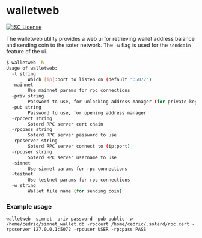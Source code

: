 walletweb
===

[![ISC License](http://img.shields.io/badge/license-ISC-blue.svg)](http://copyfree.org)

The walletweb utility provides a web ui for retrieving wallet address balance and sending coin to the soter network. The `-w` flag is used for the `sendcoin` feature of the ui.

```bash
$ walletweb -h
Usage of walletweb:
  -l string
    	Which [ip]:port to listen on (default ":5077")
  -mainnet
    	Use mainnet params for rpc connections
  -priv string
    	Password to use, for unlocking address manager (for private keys and info)
  -pub string
    	Password to use, for opening address manager
  -rpccert string
    	Soterd RPC server cert chain
  -rpcpass string
    	Soterd RPC server password to use
  -rpcserver string
    	Soterd RPC server connect to (ip:port)
  -rpcuser string
    	Soterd RPC server username to use
  -simnet
    	Use simnet params for rpc connections
  -testnet
    	Use testnet params for rpc connections
  -w string
    	Wallet file name (for sending coin)
```

### Example usage
```
walletweb -simnet -priv password -pub public -w /home/cedric/simnet_wallet.db -rpccert /home/cedric/.soterd/rpc.cert -rpcserver 127.0.0.1:5072 -rpcuser USER -rpcpass PASS
```